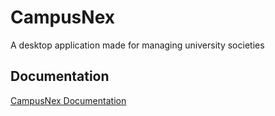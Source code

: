 # CampusNex
A desktop application made for managing university societies

## Documentation
[CampusNex Documentation](https://drive.google.com/file/d/1pYu_cqoSi-A-7xG98LPetC8Bwzyg1Aa0/view?usp=sharing)
